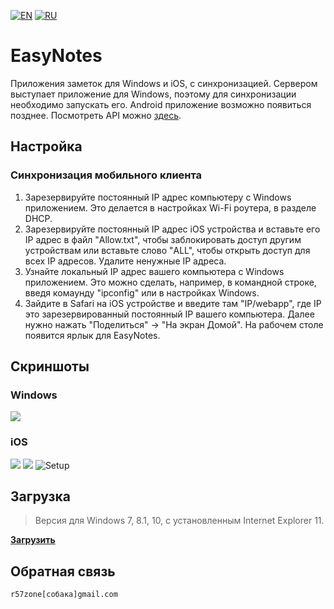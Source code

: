 [![EN](https://user-images.githubusercontent.com/9499881/33184537-7be87e86-d096-11e7-89bb-f3286f752bc6.png)](https://github.com/r57zone/eNotes/) 
[![RU](https://user-images.githubusercontent.com/9499881/27683795-5b0fbac6-5cd8-11e7-929c-057833e01fb1.png)](https://github.com/r57zone/eNotes/blob/master/README.RU.md) 
# EasyNotes
Приложения заметок для Windows и iOS, с синхронизацией. Сервером выступает приложение для Windows, поэтому для синхронизации необходимо запускать его. Android приложение возможно появиться позднее. Посмотреть API можно [здесь](https://github.com/r57zone/eNotes/blob/master/API.md).

## Настройка
### Синхронизация мобильного клиента
1. Зарезервируйте постоянный IP адрес компьютеру с Windows приложением. Это делается в настройках Wi-Fi роутера, в разделе DHCP.
2. Зарезервируйте постоянный IP адрес iOS устройства и вставьте его IP адрес в файл "Allow.txt", чтобы заблокировать доступ другим устройствам или вставьте слово "ALL", чтобы открыть доступ для всех IP адресов. Удалите ненужные IP адреса.
3. Узнайте локальный IP адрес вашего компьютера с Windows приложением. Это можно сделать, например, в командной строке, введя комаунду "ipconfig" или в настройках Windows.
4. Зайдите в Safari на iOS устройстве и введите там "IP/webapp", где IP это зарезервированный постоянный IP вашего компьютера. Далее нужно нажать "Поделиться" -> "На экран Домой". На рабочем столе появится ярлык для EasyNotes.

## Скриншоты
### Windows
![](https://user-images.githubusercontent.com/9499881/54879010-b3f2e880-4e4d-11e9-8d46-3d983cb8495e.PNG)

### iOS
![](https://user-images.githubusercontent.com/9499881/54878998-87d76780-4e4d-11e9-89ae-bd15ea494f73.PNG)
![](https://user-images.githubusercontent.com/9499881/54879001-9887dd80-4e4d-11e9-9618-5993cb06e93a.PNG)
![Setup](https://user-images.githubusercontent.com/9499881/54852962-d2e76280-4d07-11e9-841a-06d50fafb3c4.gif)

## Загрузка
>Версия для Windows 7, 8.1, 10, с установленным Internet Explorer 11.

**[Загрузить](https://github.com/r57zone/eNotes/releases)**
## Обратная связь
`r57zone[собака]gmail.com`
